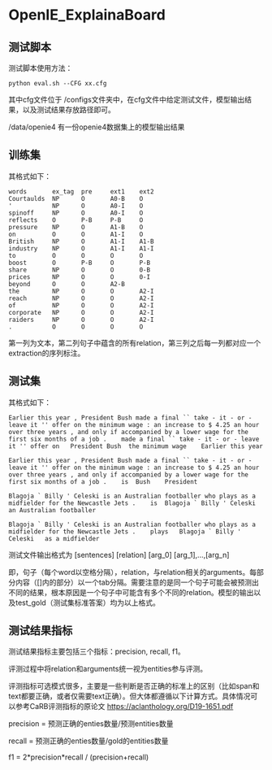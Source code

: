 # OpenIE_ExplainaBoard

## 测试脚本
测试脚本使用方法：
```
python eval.sh --CFG xx.cfg
```
其中cfg文件位于 /configs文件夹中，在cfg文件中给定测试文件，模型输出结果，以及测试结果存放路径即可。

/data/openie4 有一份openie4数据集上的模型输出结果

## 训练集
其格式如下：
```
words       ex_tag  pre     ext1    ext2
Courtaulds  NP      O       A0-B    O
'           NP      O       A0-I    O
spinoff     NP      O       A0-I    O
reflects    O       P-B     P-B     O
pressure    NP      O       A1-B    O
on          O       O       A1-I    O
British     NP      O       A1-I    A1-B
industry    NP      O       A1-I    A1-I
to          O       O       O       O
boost       O       P-B     O       P-B
share       NP      O       O       0-B
prices      NP      O       O       0-I
beyond      O       O       A2-B
the         NP      O       O       A2-I
reach       NP      O       O       A2-I
of          NP      O       O       A2-I
corporate   NP      O       O       A2-I
raiders     NP      O       O       A2-I
.           O       O       O       O
```
第一列为文本，第二列句子中蕴含的所有relation，第三列之后每一列都对应一个extraction的序列标注。

## 测试集
其格式如下：
```
Earlier this year , President Bush made a final `` take - it - or - leave it '' offer on the minimum wage : an increase to $ 4.25 an hour over three years , and only if accompanied by a lower wage for the first six months of a job .	made a final `` take - it - or - leave it '' offer on	President Bush	the minimum wage	Earlier this year

Earlier this year , President Bush made a final `` take - it - or - leave it '' offer on the minimum wage : an increase to $ 4.25 an hour over three years , and only if accompanied by a lower wage for the first six months of a job .	is	Bush	President

Blagoja ` Billy ' Celeski is an Australian footballer who plays as a midfielder for the Newcastle Jets .	is	Blagoja ` Billy ' Celeski	an Australian footballer

Blagoja ` Billy ' Celeski is an Australian footballer who plays as a midfielder for the Newcastle Jets .	plays	Blagoja ` Billy ' Celeski	as a midfielder
```
测试文件输出格式为 [sentences] [relation] [arg_0] [arg_1],...,[arg_n]

即，句子（每个word以空格分隔），relation，与relation相关的arguments。每部分内容（[]内的部分）以一个tab分隔。需要注意的是同一个句子可能会被预测出不同的结果，根本原因是一个句子中可能含有多个不同的relation。模型的输出以及test_gold（测试集标准答案）均为以上格式。

## 测试结果指标
测试结果指标主要包括三个指标：precision, recall, f1。

评测过程中将relation和arguments统一视为entities参与评测。

评测指标可选模式很多，主要是一些判断是否正确的标准上的区别（比如span和text都要正确，或者仅需要text正确）。但大体都遵循以下计算方式。具体情况可以参考CaRB评测指标的原论文 https://aclanthology.org/D19-1651.pdf

precision = 预测正确的enties数量/预测entities数量

recall = 预测正确的enties数量/gold的entities数量

f1 = 2\*precision\*recall / (precision+recall)

